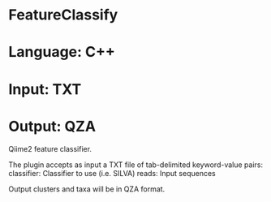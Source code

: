 # FeatureClassify
# Language: C++
# Input: TXT
# Output: QZA

Qiime2 feature classifier.

The plugin accepts as input a TXT file of tab-delimited keyword-value pairs:
classifier: Classifier to use (i.e. SILVA)
reads: Input sequences

Output clusters and taxa will be in QZA format.


